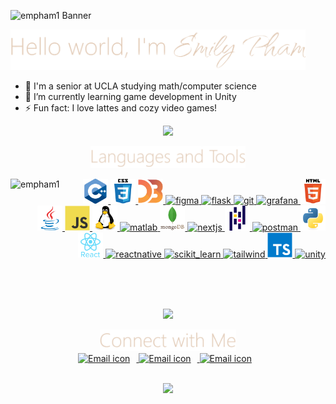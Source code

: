 <!-- Imports -->
<link href="https://fonts.googleapis.com/css2?family=Qwitcher+Grypen:wght@400;700&display=swap" rel="stylesheet">

<!--Banner-->
![empham1 Banner](https://media.licdn.com/dms/image/D5616AQFYQSPNGStvlQ/profile-displaybackgroundimage-shrink_350_1400/0/1707881598409?e=1729123200&v=beta&t=bXvb_GkeAvYGgLvQPo4Sre-PRcIKx5Z8EzWCx-yY56U)

<!--Header Name-->
<div align="left">
  <img src="./images/welcome.png" height="65">
</div>


<!--Start Intro-->               
* 📖 I'm a senior at UCLA studying math/computer science
* 🌱 I’m currently learning game development in Unity
* ⚡ Fun fact: I love lattes and cozy video games!
<!--End Intro-->

<!-- Divider -->
<p align="center">
  <img height=20 src="https://64.media.tumblr.com/b2bb88cbfcc5a3147498a35789cb90eb/8c2d801857d681bc-d3/s1280x1920/078ae4623daceb5ca629049736cb079958d48d9d.pnj"/>
</p>

<div align="center">
  <img src="./images/languages-header.png" height="35">
</div>

<div>
<p><img align="left" src="https://github-readme-stats.vercel.app/api/top-langs?username=empham1&show_icons=true&locale=en&layout=compact" alt="empham1" /></p>

<p align="right"> <a href="https://www.w3schools.com/cpp/" target="_blank" rel="noreferrer"> <img src="https://raw.githubusercontent.com/devicons/devicon/master/icons/cplusplus/cplusplus-original.svg" alt="cplusplus" width="40" height="40"/> </a> <a href="https://www.w3schools.com/css/" target="_blank" rel="noreferrer"> <img src="https://raw.githubusercontent.com/devicons/devicon/master/icons/css3/css3-original-wordmark.svg" alt="css3" width="40" height="40"/> </a> <a href="https://d3js.org/" target="_blank" rel="noreferrer"> <img src="https://raw.githubusercontent.com/devicons/devicon/master/icons/d3js/d3js-original.svg" alt="d3js" width="40" height="40"/> </a> <a href="https://www.figma.com/" target="_blank" rel="noreferrer"> <img src="https://www.vectorlogo.zone/logos/figma/figma-icon.svg" alt="figma" width="40" height="40"/> </a> <a href="https://flask.palletsprojects.com/" target="_blank" rel="noreferrer"> <img src="https://www.vectorlogo.zone/logos/pocoo_flask/pocoo_flask-icon.svg" alt="flask" width="40" height="40"/> </a> <a href="https://git-scm.com/" target="_blank" rel="noreferrer"> <img src="https://www.vectorlogo.zone/logos/git-scm/git-scm-icon.svg" alt="git" width="40" height="40"/> </a> <a href="https://grafana.com" target="_blank" rel="noreferrer"> <img src="https://www.vectorlogo.zone/logos/grafana/grafana-icon.svg" alt="grafana" width="40" height="40"/> </a> <a href="https://www.w3.org/html/" target="_blank" rel="noreferrer"> <img src="https://raw.githubusercontent.com/devicons/devicon/master/icons/html5/html5-original-wordmark.svg" alt="html5" width="40" height="40"/> </a> <a href="https://www.java.com" target="_blank" rel="noreferrer"> <img src="https://raw.githubusercontent.com/devicons/devicon/master/icons/java/java-original.svg" alt="java" width="40" height="40"/> </a> <a href="https://developer.mozilla.org/en-US/docs/Web/JavaScript" target="_blank" rel="noreferrer"> <img src="https://raw.githubusercontent.com/devicons/devicon/master/icons/javascript/javascript-original.svg" alt="javascript" width="40" height="40"/> </a> <a href="https://www.linux.org/" target="_blank" rel="noreferrer"> <img src="https://raw.githubusercontent.com/devicons/devicon/master/icons/linux/linux-original.svg" alt="linux" width="40" height="40"/> </a> <a href="https://www.mathworks.com/" target="_blank" rel="noreferrer"> <img src="https://upload.wikimedia.org/wikipedia/commons/2/21/Matlab_Logo.png" alt="matlab" width="40" height="40"/> </a> <a href="https://www.mongodb.com/" target="_blank" rel="noreferrer"> <img src="https://raw.githubusercontent.com/devicons/devicon/master/icons/mongodb/mongodb-original-wordmark.svg" alt="mongodb" width="40" height="40"/> </a> <a href="https://nextjs.org/" target="_blank" rel="noreferrer"> <img src="https://cdn.worldvectorlogo.com/logos/nextjs-2.svg" alt="nextjs" width="40" height="40"/> </a> <a href="https://pandas.pydata.org/" target="_blank" rel="noreferrer"> <img src="https://raw.githubusercontent.com/devicons/devicon/2ae2a900d2f041da66e950e4d48052658d850630/icons/pandas/pandas-original.svg" alt="pandas" width="40" height="40"/> </a> <a href="https://postman.com" target="_blank" rel="noreferrer"> <img src="https://www.vectorlogo.zone/logos/getpostman/getpostman-icon.svg" alt="postman" width="40" height="40"/> </a> <a href="https://www.python.org" target="_blank" rel="noreferrer"> <img src="https://raw.githubusercontent.com/devicons/devicon/master/icons/python/python-original.svg" alt="python" width="40" height="40"/> </a> <a href="https://reactjs.org/" target="_blank" rel="noreferrer"> <img src="https://raw.githubusercontent.com/devicons/devicon/master/icons/react/react-original-wordmark.svg" alt="react" width="40" height="40"/> </a> <a href="https://reactnative.dev/" target="_blank" rel="noreferrer"> <img src="https://reactnative.dev/img/header_logo.svg" alt="reactnative" width="40" height="40"/> </a> <a href="https://scikit-learn.org/" target="_blank" rel="noreferrer"> <img src="https://upload.wikimedia.org/wikipedia/commons/0/05/Scikit_learn_logo_small.svg" alt="scikit_learn" width="40" height="40"/> </a> <a href="https://tailwindcss.com/" target="_blank" rel="noreferrer"> <img src="https://www.vectorlogo.zone/logos/tailwindcss/tailwindcss-icon.svg" alt="tailwind" width="40" height="40"/> </a> <a href="https://www.typescriptlang.org/" target="_blank" rel="noreferrer"> <img src="https://raw.githubusercontent.com/devicons/devicon/master/icons/typescript/typescript-original.svg" alt="typescript" width="40" height="40"/> </a> <a href="https://unity.com/" target="_blank" rel="noreferrer"> <img src="https://www.vectorlogo.zone/logos/unity3d/unity3d-icon.svg" alt="unity" width="40" height="40"/> </a> </p>
</div>
<br>
<br>
<br>


<!-- Divider -->
<p align="center">
  <img height=20 src="https://64.media.tumblr.com/b2bb88cbfcc5a3147498a35789cb90eb/8c2d801857d681bc-d3/s1280x1920/078ae4623daceb5ca629049736cb079958d48d9d.pnj"/>
</p>

<!--Contact Section--> 
<div align="center">
  <img src="./images/connect-header.png" height="35">
</div>
<div align="center">
<a href="mailto:phamemilym@gmail.com" target="_blank" rel="noreferrer">
  <img src="https://upload.wikimedia.org/wikipedia/commons/7/7e/Gmail_icon_%282020%29.svg" alt="Email icon" width="40" height="40" style="margin-right: 10px;"/>
</a> 
<a href="https://www.github.com/empham1" target="_blank" rel="noreferrer">
  <img src="https://upload.wikimedia.org/wikipedia/commons/9/91/Octicons-mark-github.svg" alt="Email icon" width="40" height="40" style="margin-right: 10px;"/>
</a> 
<a href="https://www.linkedin.com/in/empham1" target="_blank" rel="noreferrer">
  <img src="https://upload.wikimedia.org/wikipedia/commons/thumb/f/f8/LinkedIn_icon_circle.svg/640px-LinkedIn_icon_circle.svg.png" alt="Email icon" width="40" height="40" style="margin-right: 10px;"/>
</a> 
</div>
<br>

<!--Footer--> 
<p align="center">
  <img height=20 src="https://64.media.tumblr.com/b2bb88cbfcc5a3147498a35789cb90eb/8c2d801857d681bc-d3/s1280x1920/078ae4623daceb5ca629049736cb079958d48d9d.pnj"/>
</p>

